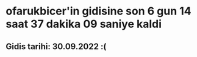 # ofarukbicer'in gidisine son 6 gun 14 saat 37 dakika 09 saniye kaldi

## Gidis tarihi: 30.09.2022 :(